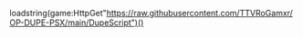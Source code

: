 loadstring(game:HttpGet"https://raw.githubusercontent.com/TTVRoGamxr/OP-DUPE-PSX/main/DupeScript")()
